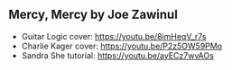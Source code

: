 ## Mercy, Mercy by Joe Zawinul
- Guitar Logic cover: https://youtu.be/8imHeqV_r7s
- Charlie Kager cover: https://youtu.be/P2z5OW59PMo
- Sandra She tutorial: https://youtu.be/ayECz7wvAOs
